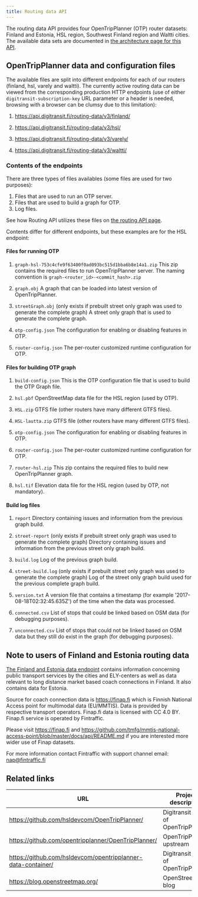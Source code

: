 ```yaml
---
title: Routing data API
---
```

The routing data API provides four OpenTripPlanner (OTP) router datasets: Finland and Estonia, HSL region,
Southwest Finland region and Waltti cities. The available data sets are documented in
[the architecture page for this API](../../architecture/x-apis/2-routing-data-api/).

## OpenTripPlanner data and configuration files

The available files are split into different endpoints for each of our routers (finland, hsl, varely and waltti). The currently
active routing data can be viewed from the corresponding production HTTP endpoints (use of either `digitransit-subscription-key`
URL parameter or a header is needed, browsing with a browser can be clumsy due to this limitation):

1. https://api.digitransit.fi/routing-data/v3/finland/

2. https://api.digitransit.fi/routing-data/v3/hsl/

3. https://api.digitransit.fi/routing-data/v3/varely/

4. https://api.digitransit.fi/routing-data/v3/waltti/


### Contents of the endpoints

There are three types of files availables (some files are used for two purposes):
1. Files that are used to run an OTP server.
2. Files that are used to build a graph for OTP.
3. Log files.

See how Routing API utilizes these files on [the routing API page](../1-routing-api/).

Contents differ for different
endpoints, but these examples are for the HSL endpoint:

#### Files for running OTP

1. `graph-hsl-753c4cfe9f63400f0ad093bc515d1bba6b8e14a1.zip`
   This zip contains the required files to run OpenTripPlanner server. The naming convention is `graph-<router_id>-<commit_hash>.zip`

2. `graph.obj`
   A graph that can be loaded into latest version of OpenTripPlanner.

3. `streetGraph.obj`
   (only exists if prebuilt street only graph was used to generate the complete graph)
   A street only graph that is used to generate the complete graph.

4. `otp-config.json`
   The configuration for enabling or disabling features in OTP.

5. `router-config.json`
   The per-router customized runtime configuration for OTP.

#### Files for building OTP graph

1. `build-config.json`
   This is the OTP configuration file that is used to build the OTP Graph file.

2. `hsl.pbf`
   OpenStreetMap data file for the HSL region (used by OTP).

3. `HSL.zip`
   GTFS file (other routers have many different GTFS files).

4. `HSL-lautta.zip`
   GTFS file (other routers have many different GTFS files).

5. `otp-config.json`
   The configuration for enabling or disabling features in OTP.

6. `router-config.json`
   The per-router customized runtime configuration for OTP.

7. `router-hsl.zip`
   This zip contains the required files to build new OpenTripPlanner graph.

8. `hsl.tif`
   Elevation data file for the HSL region (used by OTP, not mandatory).

#### Build log files

1. `report`
   Directory containing issues and information from the previous graph build.

2. `street-report` 
   (only exists if prebuilt street only graph was used to generate the complete graph)
   Directory containing issues and information from the previous street only graph build.

3. `build.log`
   Log of the previous graph build.

4. `street-build.log`
   (only exists if prebuilt street only graph was used to generate the complete graph)
   Log of the street only graph build used for the previous complete graph build.

5. `version.txt`
   A version file that contains a timestamp (for example '2017-08-18T02:32:45.635Z') of the time when the data was processed.

6. `connected.csv`
   List of stops that could be linked based on OSM data (for debugging purposes).

7. `unconnected.csv`
    List of stops that could not be linked based on OSM data but they still do exist in the graph (for debugging purposes).

## Note to users of Finland and Estonia routing data

[The Finland and Estonia data endpoint](https://api.digitransit.fi/routing-data/v3/finland/) contains information concerning public transport services by the cities and ELY-centers as well as data relevant to long distance market based coach connections in Finland. It also contains data for Estonia.

Source for coach connection data is https://finap.fi which is Finnish National Access point for multimodal data (EU/MMTIS). Data is provided by respective transport operators. Finap.fi data is licensed with CC 4.0 BY. Finap.fi service is operated by Fintraffic.

Please visit https://finap.fi and https://github.com/tmfg/mmtis-national-access-point/blob/master/docs/api/README.md if you are interested more wider use of Finap datasets.

For more information contact Fintraffic with support channel email: nap@fintraffic.fi

## Related links

| URL                                                          | Project description                                                       |
| ------------------------------------------------------------ | ------------------------------------------------------------------------- |
| https://github.com/hsldevcom/OpenTripPlanner/                | Digitransit fork of OpenTripPlanner                                       |
| https://github.com/opentripplanner/OpenTripPlanner/          | OpenTripPlanner upstream                                                  |
| https://github.com/hsldevcom/opentripplanner-data-container/ | Digitransit fork of OpenTripPlanner                                       |
| https://blog.openstreetmap.org/                              | OpenStreetMap blog                                                        |
